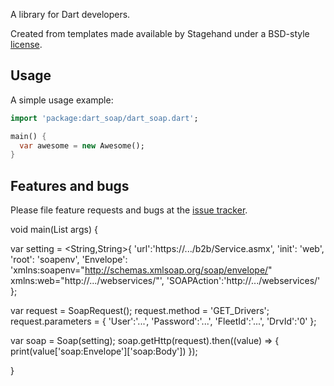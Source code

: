 A library for Dart developers.

Created from templates made available by Stagehand under a BSD-style
[license](https://github.com/dart-lang/stagehand/blob/master/LICENSE).

## Usage

A simple usage example:

```dart
import 'package:dart_soap/dart_soap.dart';

main() {
  var awesome = new Awesome();
}
```

## Features and bugs

Please file feature requests and bugs at the [issue tracker][tracker].

[tracker]: http://example.com/issues/replaceme



 void main(List<String> args) {

   var setting = <String,String>{
     'url':'https://.../b2b/Service.asmx',
     'init': 'web',
     'root': 'soapenv',
     'Envelope': 'xmlns:soapenv="http://schemas.xmlsoap.org/soap/envelope/" xmlns:web="http://.../webservices/"',
     'SOAPAction':'http://.../webservices/'
   };

   var request = SoapRequest();
   request.method = 'GET_Drivers';
   request.parameters = {
     'User':'...',
     'Password':'...',
     'FleetId':'...',
     'DrvId':'0'
   };

   var soap = Soap(setting);
   soap.getHttp(request).then((value) => {
      print(value['soap:Envelope']['soap:Body'])
   });
   
 }